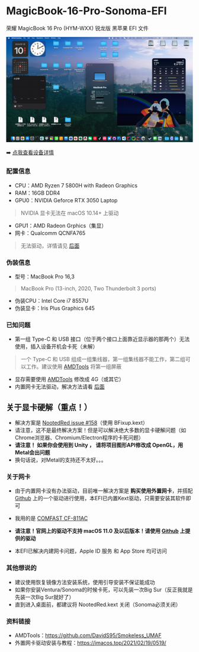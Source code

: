 # MagicBook-16-Pro-Sonoma-EFI

 荣耀 MagicBook 16 Pro (HYM-WXX) 锐龙版 黑苹果 EFI 文件

![上图！](https://github.com/SoraSushi776/MagicBook-16-Pro-Sonoma-EFI/blob/main/ScreenShot.png?raw=true)

➡️ [点我查看设备详情](https://www.hihonor.com/cn/laptops/magicbook-16-pro/)

### 配置信息
- CPU：AMD Ryzen 7 5800H with Radeon Graphics
- RAM：16GB DDR4
- GPU0：NVIDIA Geforce RTX 3050 Laptop
> NVIDIA 显卡无法在 macOS 10.14+ 上驱动
- GPU1：AMD Radeon Grphics（集显）
- 网卡：Qualcomm QCNFA765
> 无法驱动，详情请见 [后面](https://github.com/SoraSushi776/MagicBook-16-Pro-Sonoma-EFI#%E8%B5%84%E6%96%99%E9%93%BE%E6%8E%A5)

### 伪装信息
- 型号：MacBook Pro 16,3
> MacBook Pro (13-inch, 2020, Two Thunderbolt 3 ports)
- 伪装CPU：Intel Core i7 8557U
- 伪装显卡：Iris Plus Graphics 645

### 已知问题
- 第一组 Type-C 和 USB 接口（位于两个接口上面靠近显示器的那两个）无法使用，插入设备开机会卡死（未解）
> 一个 Type-C 和 USB 组成一组集线器，第一组集线器不能工作，第二组可以工作。建议使用 [AMDTools](https://github.com/SoraSushi776/MagicBook-16-Pro-Sonoma-EFI#%E8%B5%84%E6%96%99%E9%93%BE%E6%8E%A5) 将第一组屏蔽
- 显存需要使用 [AMDTools]() 修改成 4G（或其它）
- 内置网卡无法驱动，解决方法请看 [后面](https://github.com/SoraSushi776/MagicBook-16-Pro-Sonoma-EFI#%E8%B5%84%E6%96%99%E9%93%BE%E6%8E%A5)

## 关于显卡硬解（重点！）
- 解决方案是 [NootedRed issue #158](https://github.com/ChefKissInc/NootedRed/issues/158)（使用 BFixup.kext）
- 请注意，这不是最终解决方案！但是可以解决绝大多数的显卡硬解问题（如Chrome浏览器、Chromium/Electron程序的卡死问题）
- **请注意！ 如果你会使用到 Unity ， 请将项目图形API修改成 OpenGL，用Metal会出问题**
- 换句话说，对Metal的支持还不太好。。。

### 关于网卡

- 由于内置网卡没有办法驱动，目前唯一解决方案是 **购买使用外置网卡**，并搭配 [Github]() 上的一个驱动进行使用，本EFI已内置Kext驱动，只需要安装其软件即可

- 我用的是 [COMFAST CF-811AC](http://www.comfast.cn/index.php?m=content&c=index&a=show&catid=13&id=74)

- **请注意！官网上的驱动不支持 macOS 11.0 及以后版本！请使用 [Github]() 上提供的驱动**

- 本EFI已解决内建网卡问题，Apple ID 服务 和 App Store 均可访问

### 其他想说的
- 建议使用恢复镜像方法安装系统，使用引导安装不保证能成功
- 如果你安装Ventura/Sonoma的时候卡死，可以先装一次Big Sur（反正我就是先装一次Big Sur就好了）
- 直到进入桌面前，都建议将 NootedRed.kext 关闭（Sonoma必须关闭）

### 资料链接
- AMDTools：https://github.com/DavidS95/Smokeless_UMAF
- 外置网卡驱动安装与教程：https://imacos.top/2021/02/19/0519/